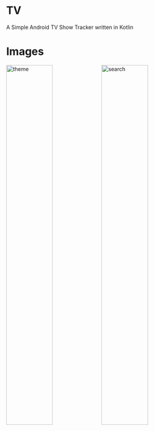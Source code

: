 # TV
A Simple Android TV Show Tracker written in Kotlin
# Images
<img src=".images/theme.gif" alt="theme" width="49.5%"> <img src=".images/search.gif" alt="search" width="49.5%">